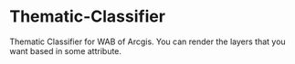 # Thematic-Classifier
Thematic Classifier for WAB of Arcgis. You can render the layers that you want based in some attribute.
